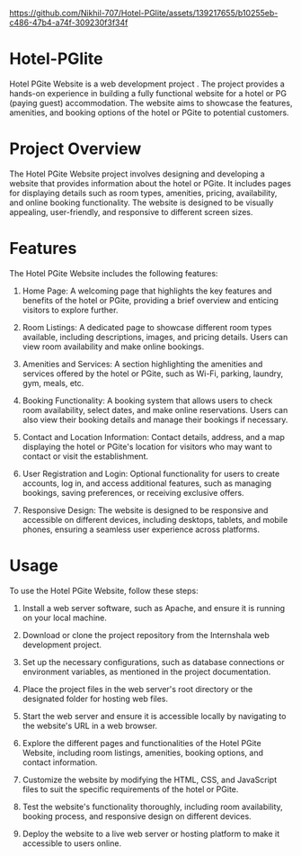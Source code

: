 


https://github.com/Nikhil-707/Hotel-PGlite/assets/139217655/b10255eb-c486-47b4-a74f-309230f3f34f


# Hotel-PGlite
Hotel PGite Website is a web development project . The project provides a hands-on experience in building a fully functional website for a hotel or PG (paying guest) accommodation. The website aims to showcase the features, amenities, and booking options of the hotel or PGite to potential customers.

# Project Overview
The Hotel PGite Website project involves designing and developing a website that provides information about the hotel or PGite. It includes pages for displaying details such as room types, amenities, pricing, availability, and online booking functionality. The website is designed to be visually appealing, user-friendly, and responsive to different screen sizes.

# Features
The Hotel PGite Website includes the following features:

1) Home Page: A welcoming page that highlights the key features and benefits of the hotel or PGite, providing a brief overview and enticing visitors to explore further.

2) Room Listings: A dedicated page to showcase different room types available, including descriptions, images, and pricing details. Users can view room availability and make online bookings.

3) Amenities and Services: A section highlighting the amenities and services offered by the hotel or PGite, such as Wi-Fi, parking, laundry, gym, meals, etc.

4) Booking Functionality: A booking system that allows users to check room availability, select dates, and make online reservations. Users can also view their booking details and manage their bookings if necessary.

5) Contact and Location Information: Contact details, address, and a map displaying the hotel or PGite's location for visitors who may want to contact or visit the establishment.

6) User Registration and Login: Optional functionality for users to create accounts, log in, and access additional features, such as managing bookings, saving preferences, or receiving exclusive offers.

7) Responsive Design: The website is designed to be responsive and accessible on different devices, including desktops, tablets, and mobile phones, ensuring a seamless user experience across platforms.

# Usage
To use the Hotel PGite Website, follow these steps:

1. Install a web server software, such as Apache, and ensure it is running on your local machine.

2. Download or clone the project repository from the Internshala web development project.

3. Set up the necessary configurations, such as database connections or environment variables, as mentioned in the project documentation.

4. Place the project files in the web server's root directory or the designated folder for hosting web files.

5. Start the web server and ensure it is accessible locally by navigating to the website's URL in a web browser.

6. Explore the different pages and functionalities of the Hotel PGite Website, including room listings, amenities, booking options, and contact information.

7. Customize the website by modifying the HTML, CSS, and JavaScript files to suit the specific requirements of the hotel or PGite.

8. Test the website's functionality thoroughly, including room availability, booking process, and responsive design on different devices.

9. Deploy the website to a live web server or hosting platform to make it accessible to users online.


